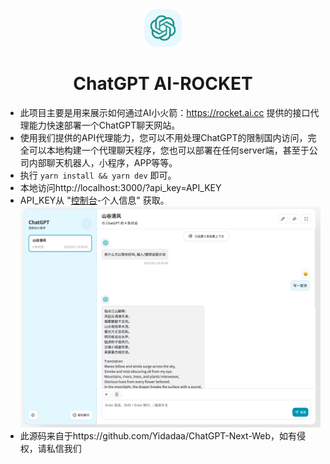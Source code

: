<div align="center">
<img src="./docs/images/icon.svg" alt="icon"/>

<h1 align="center">ChatGPT AI-ROCKET</h1>


</div>




- 此项目主要是用来展示如何通过AI小火箭：https://rocket.ai.cc 提供的接口代理能力快速部署一个ChatGPT聊天网站。
- 使用我们提供的API代理能力，您可以不用处理ChatGPT的限制国内访问，完全可以本地构建一个代理聊天程序，您也可以部署在任何server端，甚至于公司内部聊天机器人，小程序，APP等等。
- 执行 `yarn install && yarn dev` 即可。
- 本地访问http://localhost:3000/?api_key=API_KEY
- API_KEY从 "[控制台](https://account.ai-rocket.cc/)-个人信息" 获取。
![img.png](img.png)
- 此源码来自于https://github.com/Yidadaa/ChatGPT-Next-Web，如有侵权，请私信我们


